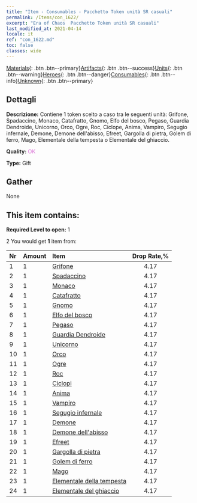 ```yaml
---
title: "Item - Consumables - Pacchetto Token unità SR casuali"
permalink: /Items/con_1622/
excerpt: "Era of Chaos  Pacchetto Token unità SR casuali"
last_modified_at: 2021-04-14
locale: it
ref: "con_1622.md"
toc: false
classes: wide
---
```

 [Materials](/it/Items/){: .btn .btn--primary}[Artifacts](/it/Items/Artifacts/){: .btn .btn--success}[Units](/it/Items/Units/){: .btn .btn--warning}[Heroes](/it/Items/Heroes/){: .btn .btn--danger}[Consumables](/it/Items/Consumables/){: .btn .btn--info}[Unknown](/it/Items/Unknown/){: .btn .btn--primary}

## Dettagli
 **Descrizione:** Contiene 1 token scelto a caso tra le seguenti unità: Grifone, Spadaccino, Monaco, Catafratto, Gnomo, Elfo del bosco, Pegaso, Guardia Dendroide, Unicorno, Orco, Ogre, Roc, Ciclope, Anima, Vampiro, Segugio infernale, Demone, Demone dell'abisso, Efreet, Gargolla di pietra, Golem di ferro, Mago, Elementale della tempesta o Elementale del ghiaccio.

 **Quality:** <span style="color: #DA70D6">OK</span>

 **Type:** Gift

## Gather

  None

## This item contains:

 **Required Level to open:** 1

 2 You would get **1** item  from:

  | Nr | Amount |     Item    | Drop Rate,% |
  |:---|:-------|:------------|:---------:|
  | 1 | 1 | [Grifone](/it/Items/unt_192/) | 4.17 | 
  | 2 | 1 | [Spadaccino](/it/Items/unt_193/) | 4.17 | 
  | 3 | 1 | [Monaco](/it/Items/unt_194/) | 4.17 | 
  | 4 | 1 | [Catafratto](/it/Items/unt_195/) | 4.17 | 
  | 5 | 1 | [Gnomo](/it/Items/unt_200/) | 4.17 | 
  | 6 | 1 | [Elfo del bosco](/it/Items/unt_201/) | 4.17 | 
  | 7 | 1 | [Pegaso](/it/Items/unt_202/) | 4.17 | 
  | 8 | 1 | [Guardia Dendroide](/it/Items/unt_203/) | 4.17 | 
  | 9 | 1 | [Unicorno](/it/Items/unt_204/) | 4.17 | 
  | 10 | 1 | [Orco](/it/Items/unt_219/) | 4.17 | 
  | 11 | 1 | [Ogre](/it/Items/unt_220/) | 4.17 | 
  | 12 | 1 | [Roc](/it/Items/unt_221/) | 4.17 | 
  | 13 | 1 | [Ciclopi](/it/Items/unt_222/) | 4.17 | 
  | 14 | 1 | [Anima](/it/Items/unt_210/) | 4.17 | 
  | 15 | 1 | [Vampiro](/it/Items/unt_211/) | 4.17 | 
  | 16 | 1 | [Segugio infernale](/it/Items/unt_228/) | 4.17 | 
  | 17 | 1 | [Demone](/it/Items/unt_229/) | 4.17 | 
  | 18 | 1 | [Demone dell'abisso](/it/Items/unt_230/) | 4.17 | 
  | 19 | 1 | [Efreet](/it/Items/unt_231/) | 4.17 | 
  | 20 | 1 | [Gargolla di pietra](/it/Items/unt_236/) | 4.17 | 
  | 21 | 1 | [Golem di ferro](/it/Items/unt_237/) | 4.17 | 
  | 22 | 1 | [Mago](/it/Items/unt_238/) | 4.17 | 
  | 23 | 1 | [Elementale della tempesta](/it/Items/unt_263/) | 4.17 | 
  | 24 | 1 | [Elementale del ghiaccio](/it/Items/unt_264/) | 4.17 | 
